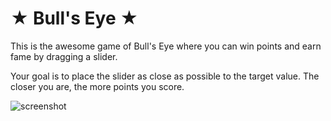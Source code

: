 # ★ Bull's Eye ★

This is the awesome game of Bull's Eye where you can win points and earn fame by dragging a slider.

Your goal is to place the slider as close as possible to the target value. The closer you are, the more points you score.


![screenshot](https://github.com/diogenesdauster/bulleyes/blob/master/screenshot.png)
